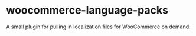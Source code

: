 woocommerce-language-packs
==========================

A small plugin for pulling in localization files for WooCommerce on demand.
